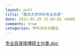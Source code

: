 ```yaml
---
layout: post
title: "南京大学学科专业目录"
date: 2012-05-20 15:04:01 +0800
comments: true
categories: 学科评估与建设
---
```

[专业目录按博硕士分类.doc](http://985.nju.edu.cn/ewebeditor/UploadFile/2014521154624609.doc)
